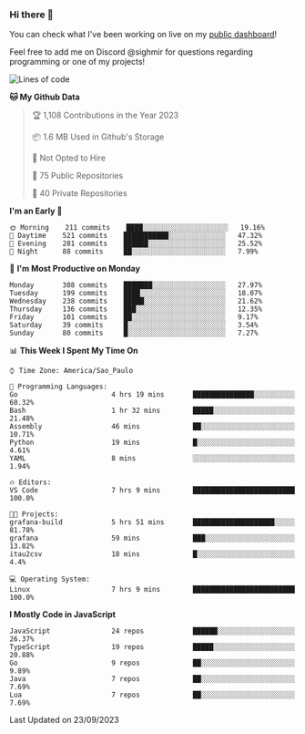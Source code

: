 ### Hi there 👋

<!--
**guicaulada/guicaulada** is a ✨ _special_ ✨ repository because its `README.md` (this file) appears on your GitHub profile.

Here are some ideas to get you started:

- 🔭 I’m currently working on ...
- 🌱 I’m currently learning ...
- 👯 I’m looking to collaborate on ...
- 🤔 I’m looking for help with ...
- 💬 Ask me about ...
- 📫 How to reach me: ...
- 😄 Pronouns: ...
- ⚡ Fun fact: ...
-->

You can check what I've been working on live on my [public dashboard](https://guicaulada.grafana.net/public-dashboards/7b7f644500ec4e6cb5d7a4e7b5ed0dab)!

Feel free to add me on Discord @sighmir for questions regarding programming or one of my projects!

<!--START_SECTION:waka-->
![Lines of code](https://img.shields.io/badge/From%20Hello%20World%20I%27ve%20Written-14.1%20million%20lines%20of%20code-blue)

**🐱 My Github Data** 

> 🏆 1,108 Contributions in the Year 2023
 > 
> 📦 1.6 MB Used in Github's Storage 
 > 
> 🚫 Not Opted to Hire
 > 
> 📜 75 Public Repositories 
 > 
> 🔑 40 Private Repositories  
 > 
**I'm an Early 🐤** 

```text
🌞 Morning    211 commits    ████░░░░░░░░░░░░░░░░░░░░░   19.16% 
🌆 Daytime    521 commits    ███████████░░░░░░░░░░░░░░   47.32% 
🌃 Evening    281 commits    ██████░░░░░░░░░░░░░░░░░░░   25.52% 
🌙 Night      88 commits     ██░░░░░░░░░░░░░░░░░░░░░░░   7.99%

```
📅 **I'm Most Productive on Monday** 

```text
Monday       308 commits    ███████░░░░░░░░░░░░░░░░░░   27.97% 
Tuesday      199 commits    ████░░░░░░░░░░░░░░░░░░░░░   18.07% 
Wednesday    238 commits    █████░░░░░░░░░░░░░░░░░░░░   21.62% 
Thursday     136 commits    ███░░░░░░░░░░░░░░░░░░░░░░   12.35% 
Friday       101 commits    ██░░░░░░░░░░░░░░░░░░░░░░░   9.17% 
Saturday     39 commits     █░░░░░░░░░░░░░░░░░░░░░░░░   3.54% 
Sunday       80 commits     █░░░░░░░░░░░░░░░░░░░░░░░░   7.27%

```


📊 **This Week I Spent My Time On** 

```text
⌚︎ Time Zone: America/Sao_Paulo

💬 Programming Languages: 
Go                       4 hrs 19 mins       ███████████████░░░░░░░░░░   60.32% 
Bash                     1 hr 32 mins        █████░░░░░░░░░░░░░░░░░░░░   21.48% 
Assembly                 46 mins             ██░░░░░░░░░░░░░░░░░░░░░░░   10.71% 
Python                   19 mins             █░░░░░░░░░░░░░░░░░░░░░░░░   4.61% 
YAML                     8 mins              ░░░░░░░░░░░░░░░░░░░░░░░░░   1.94%

🔥 Editors: 
VS Code                  7 hrs 9 mins        █████████████████████████   100.0%

🐱‍💻 Projects: 
grafana-build            5 hrs 51 mins       ████████████████████░░░░░   81.78% 
grafana                  59 mins             ███░░░░░░░░░░░░░░░░░░░░░░   13.82% 
itau2csv                 18 mins             █░░░░░░░░░░░░░░░░░░░░░░░░   4.4%

💻 Operating System: 
Linux                    7 hrs 9 mins        █████████████████████████   100.0%

```

**I Mostly Code in JavaScript** 

```text
JavaScript               24 repos            ██████░░░░░░░░░░░░░░░░░░░   26.37% 
TypeScript               19 repos            █████░░░░░░░░░░░░░░░░░░░░   20.88% 
Go                       9 repos             ██░░░░░░░░░░░░░░░░░░░░░░░   9.89% 
Java                     7 repos             ██░░░░░░░░░░░░░░░░░░░░░░░   7.69% 
Lua                      7 repos             ██░░░░░░░░░░░░░░░░░░░░░░░   7.69%

```



 Last Updated on 23/09/2023
<!--END_SECTION:waka-->
